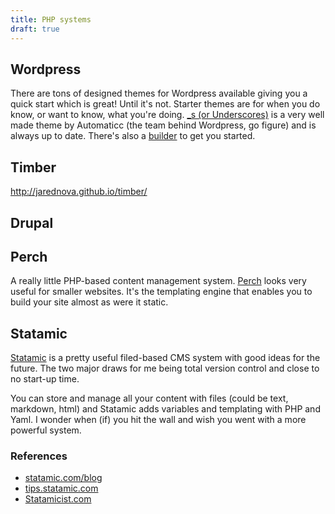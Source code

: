 ```yaml
---
title: PHP systems
draft: true
---
```


## Wordpress

There are tons of designed themes for Wordpress available giving you a quick start which is great! Until it's not. Starter themes are for when you do know, or want to know, what you're doing. [_s (or Underscores)](https://github.com/automattic/_s) is a very well made theme by Automaticc (the team behind Wordpress, go figure) and is always up to date. There's also a [builder](http://underscores.me/) to get you started.

## Timber

http://jarednova.github.io/timber/

## Drupal

## Perch

A really little PHP-based content management system. [Perch](http://grabaperch.com/) looks very useful for smaller websites. It's the templating engine that enables you to build your site almost as were it static.

## Statamic

[Statamic](http://statamic.com/) is a pretty useful filed-based CMS system with good ideas for the future. The two major draws for me being total version control and close to no start-up time.

You can store and manage all your content with files (could be text, markdown, html) and Statamic adds variables and templating with PHP and Yaml. I wonder when (if) you hit the wall and wish you went with a more powerful system.

### References

- [statamic.com/blog](http://statamic.com/blog)
- [tips.statamic.com](http://tips.statamic.com/)
- [Statamicist.com](http://statamicist.com/)
